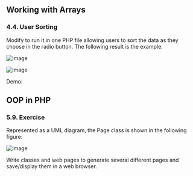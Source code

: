 ## Working with Arrays

### 4.4. User Sorting

Modify to run it in one PHP file allowing users to sort the data as they choose in the radio button.
The following result is the example:

![image](https://user-images.githubusercontent.com/61298021/165008608-fa123482-5e9f-4f2c-a0a7-79d58cb7f3b1.png)

![image](https://user-images.githubusercontent.com/61298021/165008651-06b8f1fa-0ccf-4cbd-a17b-9fc1f15211dc.png)

Demo:

## OOP in PHP

### 5.9. Exercise

Represented as a UML diagram, the Page class is shown in the following figure:

![image](https://user-images.githubusercontent.com/61298021/165008834-858ea4ca-8a6c-4d9a-8d0f-375ae74ef334.png)

Write classes and web pages to generate several different pages and save/display them in a web browser.
